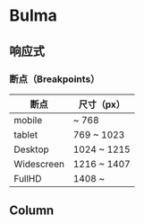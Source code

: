 # Bulma

## 响应式

### 断点（Breakpoints）

| 断点        | 尺寸（px） |
| ----------- | -------------- |
| mobile      |  ~ 768 |
| tablet      |  769 ~ 1023 |
| Desktop     |  1024 ~ 1215 |
| Widescreen  |  1216 ~ 1407 |
| FullHD      |  1408 ~ |



## Column



